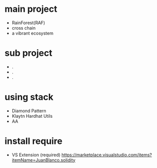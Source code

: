 # main project 
- RainForest(RAF)
- cross chain 
- a vibrant ecosystem

# sub project
- .
- .
- .

# using stack
- Diamond Pattern
- Klaytn Hardhat Utils
- AA

# install require 
- VS Extension (required)
  https://marketplace.visualstudio.com/items?itemName=JuanBlanco.solidity
